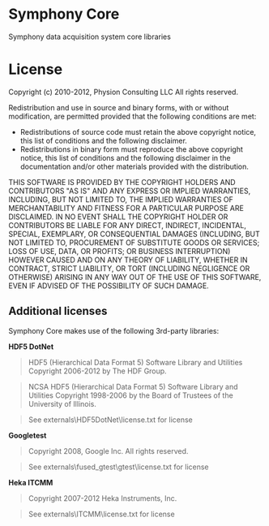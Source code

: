 Symphony Core
=============

Symphony data acquisition system core libraries

License
=======

Copyright (c) 2010-2012, Physion Consulting LLC
All rights reserved.

Redistribution and use in source and binary forms, with or without modification, are permitted provided that the following conditions are met:

- Redistributions of source code must retain the above copyright notice, this list of conditions and the following disclaimer.
- Redistributions in binary form must reproduce the above copyright notice, this list of conditions and the following disclaimer in the documentation and/or other materials provided with the distribution.

THIS SOFTWARE IS PROVIDED BY THE COPYRIGHT HOLDERS AND CONTRIBUTORS "AS IS" AND ANY EXPRESS OR IMPLIED WARRANTIES, INCLUDING, BUT NOT LIMITED TO, THE IMPLIED WARRANTIES OF MERCHANTABILITY AND FITNESS FOR A PARTICULAR PURPOSE ARE DISCLAIMED. IN NO EVENT SHALL THE COPYRIGHT HOLDER OR CONTRIBUTORS BE LIABLE FOR ANY DIRECT, INDIRECT, INCIDENTAL, SPECIAL, EXEMPLARY, OR CONSEQUENTIAL DAMAGES (INCLUDING, BUT NOT LIMITED TO, PROCUREMENT OF SUBSTITUTE GOODS OR SERVICES; LOSS OF USE, DATA, OR PROFITS; OR BUSINESS INTERRUPTION) HOWEVER CAUSED AND ON ANY THEORY OF LIABILITY, WHETHER IN CONTRACT, STRICT LIABILITY, OR TORT (INCLUDING NEGLIGENCE OR OTHERWISE) ARISING IN ANY WAY OUT OF THE USE OF THIS SOFTWARE, EVEN IF ADVISED OF THE POSSIBILITY OF SUCH DAMAGE.


Additional licenses
-------------------

Symphony Core makes use of the following 3rd-party libraries:

**HDF5 DotNet**

  > HDF5 (Hierarchical Data Format 5) Software Library and Utilities 
  > Copyright 2006-2012 by The HDF Group.

  > NCSA HDF5 (Hierarchical Data Format 5) Software Library and Utilities 
  > Copyright 1998-2006 by the Board of Trustees of the University of Illinois.

  > See externals\HDF5DotNet\license.txt for license

**Googletest**

> Copyright 2008, Google Inc.
> All rights reserved.

> See externals\fused_gtest\gtest\license.txt for license

**Heka ITCMM**

> Copyright 2007-2012 Heka Instruments, Inc.

> See externals\ITCMM\license.txt for license

